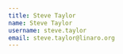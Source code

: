 ```yaml
---
title: Steve Taylor
name: Steve Taylor
username: steve.taylor
email: steve.taylor@linaro.org
---
```


